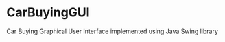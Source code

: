 CarBuyingGUI
============

Car Buying Graphical User Interface implemented using Java Swing library
